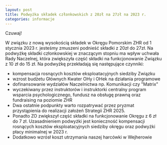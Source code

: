 ```yaml
---
layout: post
title: Podwyżka składek członkowskich z 20zł na 27zł na 2023 r.
categories: informacje
---
```


Czuwaj!

W związku z nową wysokością składek w Okręgu Pomorskim ZHR od 1 stycznia 2023 r. jesteśmy zmuszeni podnieść składki z 20zł do 27zł.
Na podwyżkę składki członkowskiej w znaczącym stopniu ma wpływ uchwała Rady Naczelnej, która zwiększyła część składki na funkcjonowanie Związku z 10 zł do 15 zł. Na podwyżkę przekładają się następujące czynniki:
- kompensacja rosnących kosztów eksploatacyjnych siedziby Związku
- wzrost budżetu Głównych Kwater OHy i OHek na działania programowe
- dofinansowanie wydziałów Naczelnictwa np. Komunikacji czy "Matrix" 
- wyczekiwany przez instruktorów i instruktorki centralny program wsparcia psychologicznego, fundusz na obsługę prawną oraz fundraising na poziomie ZHR
- Dwa ostatnie podpunkty warto rozpatrywać przez pryzmat przystąpienia do realizacji założeń Strategii ZHR 2025.
- Ponadto ZO zwiększył część składki na funkcjonowanie Okręgu z 6 zł do 7 zł. Uzasadnieniem podwyżki jest konieczność kompensacji rosnących kosztów eksploatacyjnych siedziby okręgu oraz podwyżki płacy minimalnej w 2023 r. 
- Dodatkowo wzrósł koszt utrzymania naszej harcówki w Wejherowie